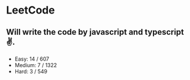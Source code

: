 # LeetCode

## Will write the code by javascript and typescript✌.

- Easy: 14 / 607
- Medium: 7 / 1322
- Hard: 3 / 549
